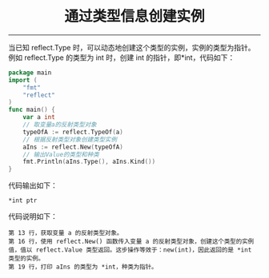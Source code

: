 <center><h1>通过类型信息创建实例</h1></center>

---

当已知 reflect.Type 时，可以动态地创建这个类型的实例，实例的类型为指针。例如 reflect.Type 的类型为 int 时，创建 int 的指针，即\*int，代码如下：

```go
package main
import (
    "fmt"
    "reflect"
)
func main() {
    var a int
    // 取变量a的反射类型对象
    typeOfA := reflect.TypeOf(a)
    // 根据反射类型对象创建类型实例
    aIns := reflect.New(typeOfA)
    // 输出Value的类型和种类
    fmt.Println(aIns.Type(), aIns.Kind())
}
```

代码输出如下：

```
*int ptr
```

代码说明如下：

```
第 13 行，获取变量 a 的反射类型对象。
第 16 行，使用 reflect.New() 函数传入变量 a 的反射类型对象，创建这个类型的实例值，值以 reflect.Value 类型返回。这步操作等效于：new(int)，因此返回的是 *int 类型的实例。
第 19 行，打印 aIns 的类型为 *int，种类为指针。
```
